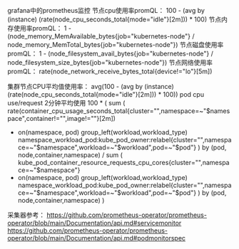 grafana中的prometheus监控 
节点cpu使用率promQL： 100 - (avg by (instance) (rate(node_cpu_seconds_total{mode="idle"}[2m])) * 100)
节点内存使用率promQL： 1 - (node_memory_MemAvailable_bytes{job="kubernetes-node"} / node_memory_MemTotal_bytes{job="kubernetes-node"})
节点磁盘使用率promQL： 1 - (node_filesystem_avail_bytes{job="kubernetes-node"} / node_filesystem_size_bytes{job="kubernetes-node"})
节点网络使用率promQL： rate(node_network_receive_bytes_total{device!="lo"}[5m])


集群节点CPU平均值使用率： avg(100 - (avg by (instance) (rate(node_cpu_seconds_total{mode="idle"}[2m])) * 100))
pod cpu use/request 2分钟平均使用
100
*
(
sum (
rate(container_cpu_usage_seconds_total{cluster="",namespace=~"$namespace",container!="",image!=""}[2m])
* on(namespace, pod) group_left(workload,workload_type)
namespace_workload_pod:kube_pod_owner:relabel{cluster="",namespace=~"$namespace",workload=~"$workload",pod=~"$pod"}
) by (pod, node,container,namespace)
/
sum (
kube_pod_container_resource_requests_cpu_cores{cluster="",namespace=~"$namespace"}
* on(namespace, pod) group_left(workload,workload_type)
namespace_workload_pod:kube_pod_owner:relabel{cluster="",namespace=~"$namespace",workload=~"$workload",pod=~"$pod"}
) by (pod, node,container,namespace)
)


采集器参考：
https://github.com/prometheus-operator/prometheus-operator/blob/main/Documentation/api.md#servicemonitor
https://github.com/prometheus-operator/prometheus-operator/blob/main/Documentation/api.md#podmonitorspec